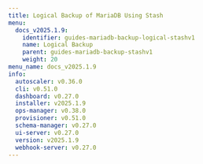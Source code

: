 ```yaml
---
title: Logical Backup of MariaDB Using Stash
menu:
  docs_v2025.1.9:
    identifier: guides-mariadb-backup-logical-stashv1
    name: Logical Backup
    parent: guides-mariadb-backup-stashv1
    weight: 20
menu_name: docs_v2025.1.9
info:
  autoscaler: v0.36.0
  cli: v0.51.0
  dashboard: v0.27.0
  installer: v2025.1.9
  ops-manager: v0.38.0
  provisioner: v0.51.0
  schema-manager: v0.27.0
  ui-server: v0.27.0
  version: v2025.1.9
  webhook-server: v0.27.0
---
```


